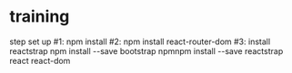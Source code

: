 # training
step set up
#1: npm install
#2: npm install react-router-dom
#3: install reactstrap
  npm install --save bootstrap
  npmnpm install --save reactstrap react react-dom
